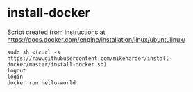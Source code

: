 # install-docker

Script created from instructions at https://docs.docker.com/engine/installation/linux/ubuntulinux/

```
sudo sh <(curl -s https://raw.githubusercontent.com/mikeharder/install-docker/master/install-docker.sh)
logout
login
docker run hello-world
```
